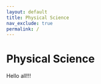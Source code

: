 ```yaml
---
layout: default
title: Physical Science
nav_exclude: true
permalink: /
---
```


# Physical Science
Hello all!!!
